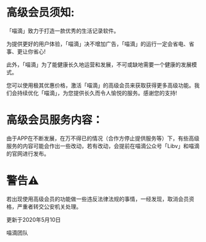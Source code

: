 # 高级会员须知:

「喵滴」致力于打造一款优秀的生活记录软件。

为提供更好的用户体验，「喵滴」决不增加广告，「喵滴」的运行一定会省电、省事、更让你省心!

此外，「喵滴」为了能健康长久地运营和发展，不可或缺地需要一个健康的发展模式。

您可以使用极其优惠价格，激活「喵滴」的高级会员来获取获得更多高级功能。我们会持续优化「喵滴」，为您提供长久而令人愉悦的服务。感谢您的支持!

# 高级会员服务内容：
由于APP在不断发展，在万不得已的情况（合作方停止提供服务等）下，有些高级服务的内容可能会作出一些改动，若有改动，会提前在喵滴公众号「Libv」和喵滴的官网进行发布。

# 警告⚠️
若出现使用高级会员的功能做一些违反法律法规的事情，一经发现，取消会员资格，严重者转交公安机关处理。

更新于2020年5月10日

喵滴团队
